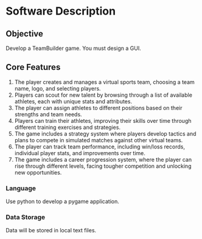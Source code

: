 # Software Description

## Objective

Develop a TeamBuilder game. You must design a GUI.

## Core Features

1. The player creates and manages a virtual sports team, choosing a team name, logo, and selecting players.
2. Players can scout for new talent by browsing through a list of available athletes, each with unique stats and attributes.
3. The player can assign athletes to different positions based on their strengths and team needs.
4. Players can train their athletes, improving their skills over time through different training exercises and strategies.
5. The game includes a strategy system where players develop tactics and plans to compete in simulated matches against other virtual teams.
6. The player can track team performance, including win/loss records, individual player stats, and improvements over time.
7. The game includes a career progression system, where the player can rise through different levels, facing tougher competition and unlocking new opportunities.

### Language

Use python to develop a pygame application.

### Data Storage

Data will be stored in local text files.